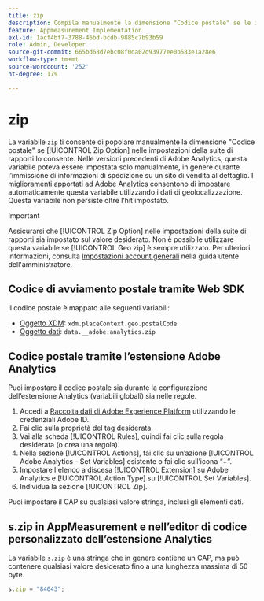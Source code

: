 ```yaml
---
title: zip
description: Compila manualmente la dimensione "Codice postale" se le impostazioni della suite di rapporti lo consentono.
feature: Appmeasurement Implementation
exl-id: 1acf4bf7-3788-46bd-bcdb-9885c7b93b59
role: Admin, Developer
source-git-commit: 665bd68d7ebc08f0da02d93977ee0b583e1a28e6
workflow-type: tm+mt
source-wordcount: '252'
ht-degree: 17%

---
```


# zip

La variabile `zip` ti consente di popolare manualmente la dimensione &quot;Codice postale&quot; se [!UICONTROL Zip Option] nelle impostazioni della suite di rapporti lo consente. Nelle versioni precedenti di Adobe Analytics, questa variabile poteva essere impostata solo manualmente, in genere durante l’immissione di informazioni di spedizione su un sito di vendita al dettaglio. I miglioramenti apportati ad Adobe Analytics consentono di impostare automaticamente questa variabile utilizzando i dati di geolocalizzazione. Questa variabile non persiste oltre l’hit impostato.

>[!IMPORTANT]
>
>Assicurarsi che [!UICONTROL Zip Option] nelle impostazioni della suite di rapporti sia impostato sul valore desiderato. Non è possibile utilizzare questa variabile se [!UICONTROL Geo zip] è sempre utilizzato. Per ulteriori informazioni, consulta [Impostazioni account generali](/help/admin/admin/c-manage-report-suites/c-edit-report-suites/general/general-acct-settings-admin.md) nella guida utente dell&#39;amministratore.

## Codice di avviamento postale tramite Web SDK

Il codice postale è mappato alle seguenti variabili:

* [Oggetto XDM](/help/implement/aep-edge/xdm-var-mapping.md): `xdm.placeContext.geo.postalCode`
* [Oggetto dati](/help/implement/aep-edge/data-var-mapping.md): `data.__adobe.analytics.zip`

## Codice postale tramite l’estensione Adobe Analytics

Puoi impostare il codice postale sia durante la configurazione dell’estensione Analytics (variabili globali) sia nelle regole.

1. Accedi a [Raccolta dati di Adobe Experience Platform](https://experience.adobe.com/data-collection) utilizzando le credenziali Adobe ID.
2. Fai clic sulla proprietà del tag desiderata.
3. Vai alla scheda [!UICONTROL Rules], quindi fai clic sulla regola desiderata (o crea una regola).
4. Nella sezione [!UICONTROL Actions], fai clic su un’azione [!UICONTROL Adobe Analytics - Set Variables] esistente o fai clic sull’icona “+”.
5. Impostare l&#39;elenco a discesa [!UICONTROL Extension] su Adobe Analytics e [!UICONTROL Action Type] su [!UICONTROL Set Variables].
6. Individua la sezione [!UICONTROL Zip].

Puoi impostare il CAP su qualsiasi valore stringa, inclusi gli elementi dati.

## s.zip in AppMeasurement e nell’editor di codice personalizzato dell’estensione Analytics

La variabile `s.zip` è una stringa che in genere contiene un CAP, ma può contenere qualsiasi valore desiderato fino a una lunghezza massima di 50 byte.

```js
s.zip = "84043";
```
